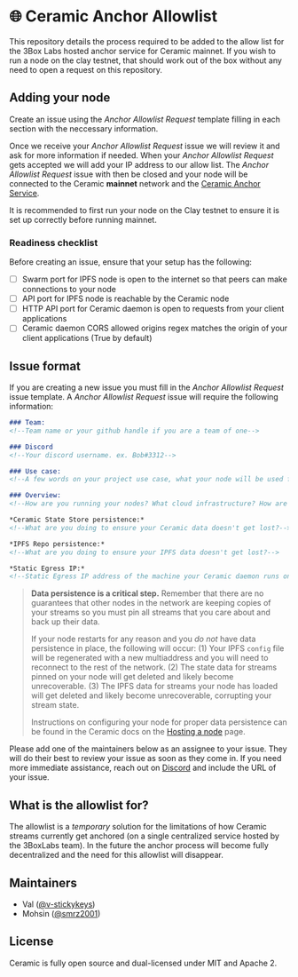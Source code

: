 # 🌐 Ceramic Anchor Allowlist

This repository details the process required to be added to the allow list for the 3Box Labs hosted anchor service for Ceramic mainnet. If you wish to run a node on the clay testnet, that should work out of the box without any need to open a request on this repository.

## Adding your node
Create an issue using the *Anchor Allowlist Request* template filling in each section with the neccessary information. 

Once we receive your *Anchor Allowlist Request* issue we will review it and ask for more information if needed. When your *Anchor Allowlist Request* gets accepted we will add your IP address to our allow list. The *Anchor Allowlist Request* issue with then be closed and your node will be connected to the Ceramic **mainnet** network and the [Ceramic Anchor Service](https://github.com/ceramicnetwork/ceramic-anchor-service).

It is recommended to first run your node on the Clay testnet to ensure it is set up correctly before running mainnet.

### Readiness checklist
Before creating an issue, ensure that your setup has the following:
- [ ] Swarm port for IPFS node is open to the internet so that peers can make connections to your node
- [ ] API port for IPFS node is reachable by the Ceramic node 
- [ ] HTTP API port for Ceramic daemon is open to requests from your client applications
- [ ] Ceramic daemon CORS allowed origins regex matches the origin of your client applications (True by default)

## Issue format
If you are creating a new issue you must fill in the *Anchor Allowlist Request* issue template. A *Anchor Allowlist Request* issue will require the following information:

```md
### Team:
<!--Team name or your github handle if you are a team of one-->

### Discord
<!--Your discord username. ex. Bob#3312-->

### Use case:
<!--A few words on your project use case, what your node will be used for, and how you're using ceramic so we can make recommendations for your setup-->

### Overview:
<!--How are you running your nodes? What cloud infrastructure? How are you running your IPFS node(s)?-->

*Ceramic State Store persistence:*
<!--What are you doing to ensure your Ceramic data doesn't get lost?-->

*IPFS Repo persistence:*
<!--What are you doing to ensure your IPFS data doesn't get lost?-->

*Static Egress IP:*
<!--Static Egress IP address of the machine your Ceramic daemon runs on so it can connect to the 3Box Labs hosted Ceramic Anchor Service (CAS).-->
```

> **Data persistence is a critical step.** Remember that there are no guarantees that other nodes in the network are keeping copies of your streams so you must pin all streams that you care about and back up their data.
>
> If your node restarts for any reason and you *do not* have data persistence in place, the following will occur: (1) Your IPFS `config` file will be regenerated with a new multiaddress and you will need to reconnect to the rest of the network. (2) The state data for streams pinned on your node will get deleted and likely become unrecoverable. (3) The IPFS data for streams your node has loaded will get deleted and likely become unrecoverable, corrupting your stream state.
>
> Instructions on configuring your node for proper data persistence can be found in the Ceramic docs on the [Hosting a node](https://developers.ceramic.network/run/nodes/nodes/) page.

Please add one of the maintainers below as an assignee to your issue. They will do their best to review your issue as soon as they come in. If you need more immediate assistance, reach out on [Discord](https://chat.ceramic.network) and include the URL of your issue. 

## What is the allowlist for?

The allowlist is a *temporary* solution for the limitations of how Ceramic streams currently get anchored (on a single centralized service hosted by the 3BoxLabs team). In the future the anchor process will become fully decentralized and the need for this allowlist will disappear.

## Maintainers

- Val ([@v-stickykeys](https://github.com/v-stickykeys))
- Mohsin ([@smrz2001](https://github.com/smrz2001))

## License

Ceramic is fully open source and dual-licensed under MIT and Apache 2.
